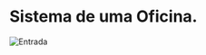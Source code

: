 # Sistema de uma Oficina.
![Entrada](https://github.com/lucasmelodev1/oficina_poo/assets/115439844/39227cca-3c44-4f87-9373-788fc708efb3)


